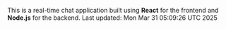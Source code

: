This is a real-time chat application built using **React** for the frontend and **Node.js** for the backend.
Last updated: Mon Mar 31 05:09:26 UTC 2025
